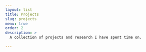 ```yaml
---
layout: list
title: Projects
slug: projects
menu: true
order: 2
description: >
  A collection of projects and research I have spent time on. 

---
```

<!--- add above maybe
accent_color: rgb(38,139,210)
accent_image:
  background: rgb(32,32,32)
  overlay:    false
  -->